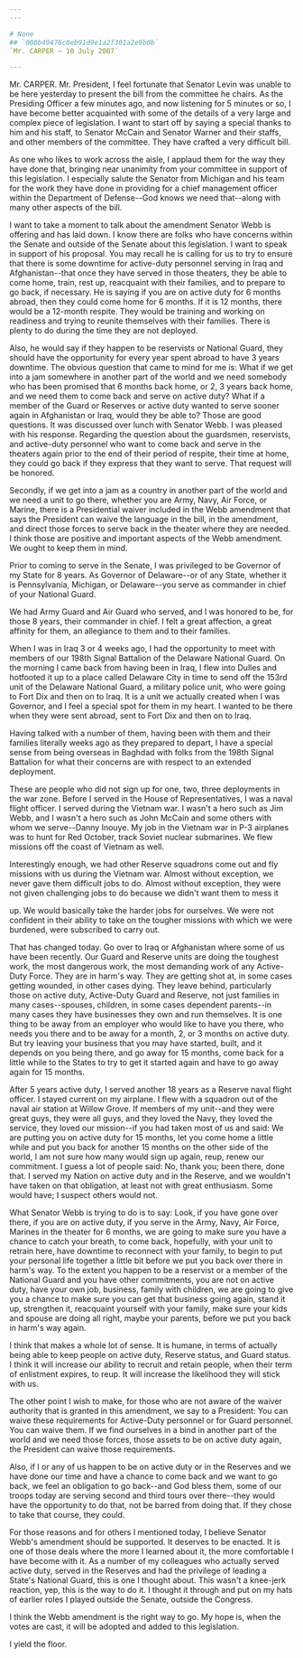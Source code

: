 ```yaml
---
---

# None
## `008b49476c0eb91d9e1a2f301a2e9b0b`
`Mr. CARPER — 10 July 2007`

---
```



Mr. CARPER. Mr. President, I feel fortunate that Senator Levin was 
unable to be here yesterday to present the bill from the committee he 
chairs. As the Presiding Officer a few minutes ago, and now listening 
for 5 minutes or so, I have become better acquainted with some of the 
details of a very large and complex piece of legislation. I want to 
start off by saying a special thanks to him and his staff, to Senator 
McCain and Senator Warner and their staffs, and other members of the 
committee. They have crafted a very difficult bill.

As one who likes to work across the aisle, I applaud them for the way 
they have done that, bringing near unanimity from your committee in 
support of this legislation. I especially salute the Senator from 
Michigan and his team for the work they have done in providing for a 
chief management officer within the Department of Defense--God knows we 
need that--along with many other aspects of the bill.

I want to take a moment to talk about the amendment Senator Webb is 
offering and has laid down. I know there are folks who have concerns 
within the Senate and outside of the Senate about this legislation. I 
want to speak in support of his proposal. You may recall he is calling 
for us to try to ensure that there is some downtime for active-duty 
personnel serving in Iraq and Afghanistan--that once they have served 
in those theaters, they be able to come home, train, rest up, 
reacquaint with their families, and to prepare to go back, if 
necessary. He is saying if you are on active duty for 6 months abroad, 
then they could come home for 6 months. If it is 12 months, there would 
be a 12-month respite. They would be training and working on readiness 
and trying to reunite themselves with their families. There is plenty 
to do during the time they are not deployed.

Also, he would say if they happen to be reservists or National Guard, 
they should have the opportunity for every year spent abroad to have 3 
years downtime. The obvious question that came to mind for me is: What 
if we get into a jam somewhere in another part of the world and we need 
somebody who has been promised that 6 months back home, or 2, 3 years 
back home, and we need them to come back and serve on active duty? What 
if a member of the Guard or Reserves or active duty wanted to serve 
sooner again in Afghanistan or Iraq, would they be able to? Those are 
good questions. It was discussed over lunch with Senator Webb. I was 
pleased with his response. Regarding the question about the guardsmen, 
reservists, and active-duty personnel who want to come back and serve 
in the theaters again prior to the end of their period of respite, 
their time at home, they could go back if they express that they want 
to serve. That request will be honored.

Secondly, if we get into a jam as a country in another part of the 
world and we need a unit to go there, whether you are Army, Navy, Air 
Force, or Marine, there is a Presidential waiver included in the Webb 
amendment that says the President can waive the language in the bill, 
in the amendment, and direct those forces to serve back in the theater 
where they are needed. I think those are positive and important aspects 
of the Webb amendment. We ought to keep them in mind.

Prior to coming to serve in the Senate, I was privileged to be 
Governor of my State for 8 years. As Governor of Delaware--or of any 
State, whether it is Pennsylvania, Michigan, or Delaware--you serve as 
commander in chief of your National Guard.

We had Army Guard and Air Guard who served, and I was honored to be, 
for those 8 years, their commander in chief. I felt a great affection, 
a great affinity for them, an allegiance to them and to their families.

When I was in Iraq 3 or 4 weeks ago, I had the opportunity to meet 
with members of our 198th Signal Battalion of the Delaware National 
Guard. On the morning I came back from having been in Iraq, I flew into 
Dulles and hotfooted it up to a place called Delaware City in time to 
send off the 153rd unit of the Delaware National Guard, a military 
police unit, who were going to Fort Dix and then on to Iraq. It is a 
unit we actually created when I was Governor, and I feel a special spot 
for them in my heart. I wanted to be there when they were sent abroad, 
sent to Fort Dix and then on to Iraq.

Having talked with a number of them, having been with them and their 
families literally weeks ago as they prepared to depart, I have a 
special sense from being overseas in Baghdad with folks from the 198th 
Signal Battalion for what their concerns are with respect to an 
extended deployment.

These are people who did not sign up for one, two, three deployments 
in the war zone. Before I served in the House of Representatives, I was 
a naval flight officer. I served during the Vietnam war. I wasn't a 
hero such as Jim Webb, and I wasn't a hero such as John McCain and some 
others with whom we serve--Danny Inouye. My job in the Vietnam war in 
P-3 airplanes was to hunt for Red October, track Soviet nuclear 
submarines. We flew missions off the coast of Vietnam as well.

Interestingly enough, we had other Reserve squadrons come out and fly 
missions with us during the Vietnam war. Almost without exception, we 
never gave them difficult jobs to do. Almost without exception, they 
were not given challenging jobs to do because we didn't want them to 
mess it


up. We would basically take the harder jobs for ourselves. We were not 
confident in their ability to take on the tougher missions with which 
we were burdened, were subscribed to carry out.

That has changed today. Go over to Iraq or Afghanistan where some of 
us have been recently. Our Guard and Reserve units are doing the 
toughest work, the most dangerous work, the most demanding work of any 
Active-Duty Force. They are in harm's way. They are getting shot at, in 
some cases getting wounded, in other cases dying. They leave behind, 
particularly those on active duty, Active-Duty Guard and Reserve, not 
just families in many cases--spouses, children, in some cases dependent 
parents--in many cases they have businesses they own and run 
themselves. It is one thing to be away from an employer who would like 
to have you there, who needs you there and to be away for a month, 2, 
or 3 months on active duty. But try leaving your business that you may 
have started, built, and it depends on you being there, and go away for 
15 months, come back for a little while to the States to try to get it 
started again and have to go away again for 15 months.

After 5 years active duty, I served another 18 years as a Reserve 
naval flight officer. I stayed current on my airplane. I flew with a 
squadron out of the naval air station at Willow Grove. If members of my 
unit--and they were great guys, they were all guys, and they loved the 
Navy, they loved the service, they loved our mission--if you had taken 
most of us and said: We are putting you on active duty for 15 months, 
let you come home a little while and put you back for another 15 months 
on the other side of the world, I am not sure how many would sign up 
again, reup, renew our commitment. I guess a lot of people said: No, 
thank you; been there, done that. I served my Nation on active duty and 
in the Reserve, and we wouldn't have taken on that obligation, at least 
not with great enthusiasm. Some would have; I suspect others would not.

What Senator Webb is trying to do is to say: Look, if you have gone 
over there, if you are on active duty, if you serve in the Army, Navy, 
Air Force, Marines in the theater for 6 months, we are going to make 
sure you have a chance to catch your breath, to come back, hopefully, 
with your unit to retrain here, have downtime to reconnect with your 
family, to begin to put your personal life together a little bit before 
we put you back over there in harm's way. To the extent you happen to 
be a reservist or a member of the National Guard and you have other 
commitments, you are not on active duty, have your own job, business, 
family with children, we are going to give you a chance to make sure 
you can get that business going again, stand it up, strengthen it, 
reacquaint yourself with your family, make sure your kids and spouse 
are doing all right, maybe your parents, before we put you back in 
harm's way again.

I think that makes a whole lot of sense. It is humane, in terms of 
actually being able to keep people on active duty, Reserve status, and 
Guard status. I think it will increase our ability to recruit and 
retain people, when their term of enlistment expires, to reup. It will 
increase the likelihood they will stick with us.

The other point I wish to make, for those who are not aware of the 
waiver authority that is granted in this amendment, we say to a 
President: You can waive these requirements for Active-Duty personnel 
or for Guard personnel. You can waive them. If we find ourselves in a 
bind in another part of the world and we need those forces, those 
assets to be on active duty again, the President can waive those 
requirements.

Also, if I or any of us happen to be on active duty or in the 
Reserves and we have done our time and have a chance to come back and 
we want to go back, we feel an obligation to go back--and God bless 
them, some of our troops today are serving second and third tours over 
there--they would have the opportunity to do that, not be barred from 
doing that. If they chose to take that course, they could.

For those reasons and for others I mentioned today, I believe Senator 
Webb's amendment should be supported. It deserves to be enacted. It is 
one of those deals where the more I learned about it, the more 
comfortable I have become with it. As a number of my colleagues who 
actually served active duty, served in the Reserves and had the 
privilege of leading a State's National Guard, this is one I thought 
about. This wasn't a knee-jerk reaction, yep, this is the way to do it. 
I thought it through and put on my hats of earlier roles I played 
outside the Senate, outside the Congress.

I think the Webb amendment is the right way to go. My hope is, when 
the votes are cast, it will be adopted and added to this legislation.

I yield the floor.